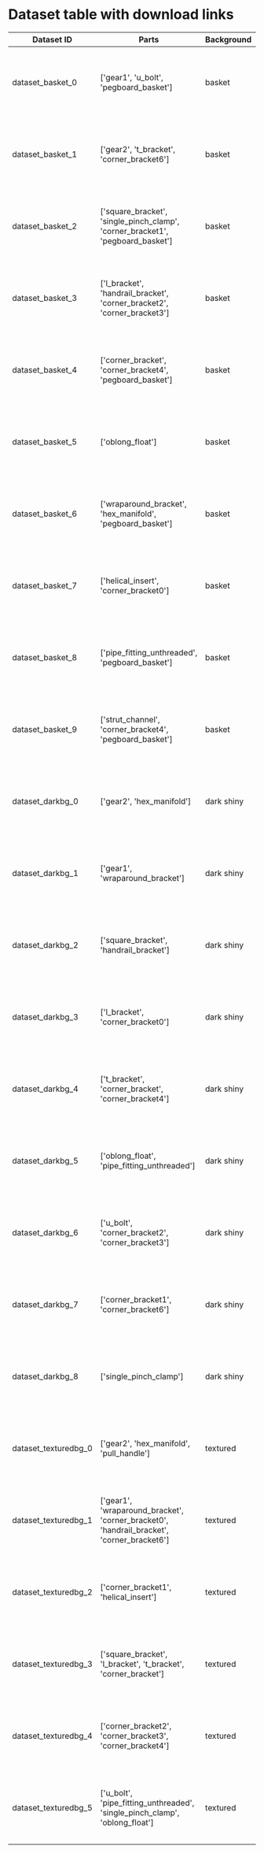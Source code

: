 # Dataset table with download links
| Dataset ID                  | Parts                                                                                               | Background | Cameras                                                                                                                              |   |
|-----------------------------|-----------------------------------------------------------------------------------------------------|------------|--------------------------------------------------------------------------------------------------------------------------------------|---|
| dataset_basket_0 | ['gear1', 'u_bolt', 'pegboard_basket']                                                              | basket     | [Basler-LR](https://github.com), [Basler-HR](https://github.com), [Photoneo](https://github.com), [FLIR-polar](https://github.com),  |   |
| dataset_basket_1 | ['gear2', 't_bracket', 'corner_bracket6']                                            | basket     | [Basler-LR](https://github.com), [Basler-HR](https://github.com), [Photoneo](https://github.com), [FLIR-polar](https://github.com),  |   |
| dataset_basket_2 | ['square_bracket', 'single_pinch_clamp', 'corner_bracket1', 'pegboard_basket']                      | basket     | [Basler-LR](https://github.com), [Basler-HR](https://github.com), [Photoneo](https://github.com), [FLIR-polar](https://github.com),  |   |
| dataset_basket_3 | ['l_bracket', 'handrail_bracket', 'corner_bracket2', 'corner_bracket3']              | basket     | [Basler-LR](https://github.com), [Basler-HR](https://github.com), [Photoneo](https://github.com), [FLIR-polar](https://github.com),  |   |
| dataset_basket_4 | ['corner_bracket', 'corner_bracket4', 'pegboard_basket']                             | basket     | [Basler-LR](https://github.com), [Basler-HR](https://github.com), [Photoneo](https://github.com), [FLIR-polar](https://github.com),  |   |
| dataset_basket_5 | ['oblong_float']                                                  | basket     | [Basler-LR](https://github.com), [Basler-HR](https://github.com), [Photoneo](https://github.com), [FLIR-polar](https://github.com),  |   |
| dataset_basket_6 | ['wraparound_bracket', 'hex_manifold', 'pegboard_basket']                        | basket     | [Basler-LR](https://github.com), [Basler-HR](https://github.com), [Photoneo](https://github.com), [FLIR-polar](https://github.com),  |   |
| dataset_basket_7 | ['helical_insert', 'corner_bracket0']                                                | basket     | [Basler-LR](https://github.com), [Basler-HR](https://github.com), [Photoneo](https://github.com), [FLIR-polar](https://github.com),  |   |
| dataset_basket_8 | ['pipe_fitting_unthreaded', 'pegboard_basket']                                       | basket     | [Basler-LR](https://github.com), [Basler-HR](https://github.com), [Photoneo](https://github.com), [FLIR-polar](https://github.com),  |   |
| dataset_basket_9 | ['strut_channel', 'corner_bracket4', 'pegboard_basket']                      | basket     | [Basler-LR](https://github.com), [Basler-HR](https://github.com), [Photoneo](https://github.com), [FLIR-polar](https://github.com),  |   |
| dataset_darkbg_0 | ['gear2', 'hex_manifold']                                                                           | dark shiny		 | [Basler-LR](https://github.com), [Basler-HR](https://github.com), [Photoneo](https://github.com), [FLIR-polar](https://github.com),  |   |
| dataset_darkbg_1 | ['gear1', 'wraparound_bracket']                                                                     | dark shiny		 | [Basler-LR](https://github.com), [Basler-HR](https://github.com), [Photoneo](https://github.com), [FLIR-polar](https://github.com),  |   |
| dataset_darkbg_2 | ['square_bracket', 'handrail_bracket']                                                              | dark shiny		 | [Basler-LR](https://github.com), [Basler-HR](https://github.com), [Photoneo](https://github.com), [FLIR-polar](https://github.com),  |   |
| dataset_darkbg_3 | ['l_bracket', 'corner_bracket0']                                                  | dark shiny		 | [Basler-LR](https://github.com), [Basler-HR](https://github.com), [Photoneo](https://github.com), [FLIR-polar](https://github.com),  |   |
| dataset_darkbg_4 | ['t_bracket', 'corner_bracket', 'corner_bracket4']                                   | dark shiny		 | [Basler-LR](https://github.com), [Basler-HR](https://github.com), [Photoneo](https://github.com), [FLIR-polar](https://github.com),  |   |
| dataset_darkbg_5 | ['oblong_float', 'pipe_fitting_unthreaded']                                      | dark shiny		 | [Basler-LR](https://github.com), [Basler-HR](https://github.com), [Photoneo](https://github.com), [FLIR-polar](https://github.com),  |   |
| dataset_darkbg_6 | ['u_bolt', 'corner_bracket2', 'corner_bracket3']                                 | dark shiny		 | [Basler-LR](https://github.com), [Basler-HR](https://github.com), [Photoneo](https://github.com), [FLIR-polar](https://github.com),  |   |
| dataset_darkbg_7 | ['corner_bracket1', 'corner_bracket6']                        | dark shiny		 | [Basler-LR](https://github.com), [Basler-HR](https://github.com), [Photoneo](https://github.com), [FLIR-polar](https://github.com),  |   |
| dataset_darkbg_8 | ['single_pinch_clamp']                                                               | dark shiny		 | [Basler-LR](https://github.com), [Basler-HR](https://github.com), [Photoneo](https://github.com), [FLIR-polar](https://github.com),  |   |
| dataset_texturedbg_0 | ['gear2', 'hex_manifold', 'pull_handle']                                                            | textured   | [Basler-LR](https://github.com), [Basler-HR](https://github.com), [Photoneo](https://github.com), [FLIR-polar](https://github.com),  |   |
| dataset_texturedbg_1 | ['gear1', 'wraparound_bracket', 'corner_bracket0', 'handrail_bracket', 'corner_bracket6']           | textured   | [Basler-LR](https://github.com), [Basler-HR](https://github.com), [Photoneo](https://github.com), [FLIR-polar](https://github.com),  |   |
| dataset_texturedbg_2 | ['corner_bracket1', 'helical_insert']                             | textured   | [Basler-LR](https://github.com), [Basler-HR](https://github.com), [Photoneo](https://github.com), [FLIR-polar](https://github.com),  |   |
| dataset_texturedbg_3 | ['square_bracket', 'l_bracket', 't_bracket', 'corner_bracket']                       | textured   | [Basler-LR](https://github.com), [Basler-HR](https://github.com), [Photoneo](https://github.com), [FLIR-polar](https://github.com),  |   |
| dataset_texturedbg_4 | ['corner_bracket2', 'corner_bracket3', 'corner_bracket4'] | textured   | [Basler-LR](https://github.com), [Basler-HR](https://github.com), [Photoneo](https://github.com), [FLIR-polar](https://github.com),  |   |
| dataset_texturedbg_5 | ['u_bolt', 'pipe_fitting_unthreaded', 'single_pinch_clamp', 'oblong_float']                         | textured   | [Basler-LR](https://github.com), [Basler-HR](https://github.com), [Photoneo](https://github.com), [FLIR-polar](https://github.com),  |   |
